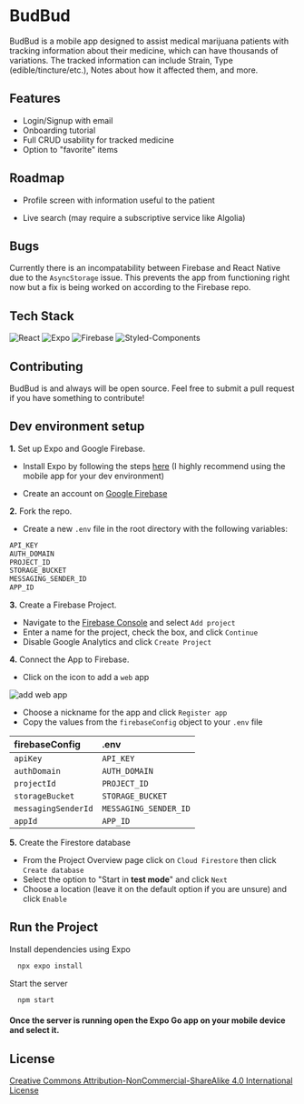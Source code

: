 
# BudBud

BudBud is a mobile app designed to assist medical marijuana patients with tracking information about their medicine, which can have thousands of variations. The tracked information can include Strain, Type (edible/tincture/etc.), Notes about how it affected them, and more.




## Features

- Login/Signup with email
- Onboarding tutorial
- Full CRUD usability for tracked medicine
- Option to "favorite" items


## Roadmap

- Profile screen with information useful to the patient

- Live search (may require a subscriptive service like Algolia)


## Bugs
Currently there is an incompatability between Firebase and React Native due to the `AsyncStorage` issue. This prevents the app from functioning right now but a fix is being worked on according to the Firebase repo.
## Tech Stack

![React](https://img.shields.io/badge/React%20Native-2E3440?style=for-the-badge&logo=react)
![Expo](https://img.shields.io/badge/Expo-2E3440?style=for-the-badge&logo=Expo)
![Firebase](https://img.shields.io/badge/Firebase-2E3440?style=for-the-badge&logo=firebase)
![Styled-Components](https://img.shields.io/badge/Styled%20Components-2E3440?style=for-the-badge&logo=styled-components)
## Contributing

BudBud is and always will be open source. Feel free to submit a pull request if you have something to contribute!



## Dev environment setup

**1.** Set up Expo and Google Firebase.

- Install Expo by following the steps [here](https://docs.expo.dev/get-started/installation/) (I highly recommend using the mobile app for your dev environment)

- Create an account on [Google Firebase](https://firebase.google.com/)

**2.** Fork the repo.

- Create a new `.env` file in the root directory with the following variables:
```bash
API_KEY
AUTH_DOMAIN
PROJECT_ID
STORAGE_BUCKET
MESSAGING_SENDER_ID
APP_ID
```

**3.** Create a Firebase Project.

- Navigate to the [Firebase Console](https://console.firebase.google.com/) and select `Add project`
- Enter a name for the project, check the box, and click `Continue`
- Disable Google Analytics and click `Create Project` 

**4.** Connect the App to Firebase.

- Click on the icon to add a `web` app

![add web app](https://budbud-readme.s3.amazonaws.com/BudBudReadmeStuff/AddWebApp.png)
- Choose a nickname for the app and click `Register app`
- Copy the values from the `firebaseConfig` object to your `.env` file

| firebaseConfig | .env     |
| :-------- | :------- |
| `apiKey` | `API_KEY` |
| `authDomain` | `AUTH_DOMAIN` |
| `projectId` | `PROJECT_ID` |
| `storageBucket` | `STORAGE_BUCKET` |
| `messagingSenderId` | `MESSAGING_SENDER_ID` |
| `appId` | `APP_ID` |

**5.** Create the Firestore database

- From the Project Overview page click on `Cloud Firestore` then click `Create database`
- Select the option to "Start in **test mode**" and click `Next`
- Choose a location (leave it on the default option if you are unsure) and click `Enable`
    
## Run the Project

Install dependencies using Expo

```bash
  npx expo install
```

Start the server

```bash
  npm start
```

#### Once the server is running open the **Expo Go** app on your mobile device and select it.


## License

[Creative Commons Attribution-NonCommercial-ShareAlike 4.0 International License](http://creativecommons.org/licenses/by-nc-sa/4.0/)

